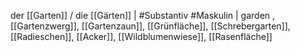 der [[Garten]] / die [[Gärten]] | #Substantiv #Maskulin  | garden
, [[Gartenzwerg]], [[Gartenzaun]], [[Grünfläche]], [[Schrebergarten]], [[Radieschen]], [[Acker]], [[Wildblumenwiese]], [[Rasenfläche]]